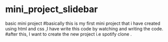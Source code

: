 # mini_project_slidebar
basic mini project
#basically this is my first mini project that i have created using html and css ,I have write this code by watching and writing the code.
#after this, I want to create the new project i.e spotify clone .
